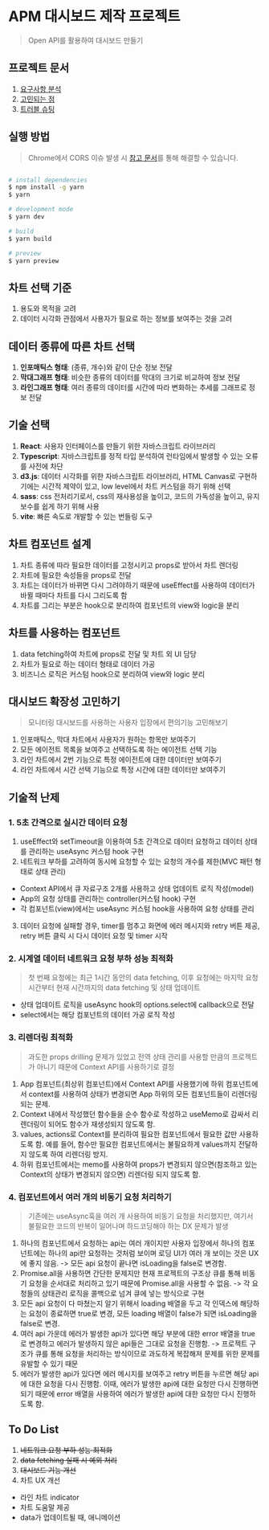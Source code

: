 # APM 대시보드 제작 프로젝트

> Open API를 활용하여 대시보드 만들기

## 프로젝트 문서

1. [요구사항 분석](./requirements.md)
2. [고민되는 점](./worry.md)
3. [트러블 슈팅](./trouble_shooting.md)

## 실행 방법

> Chrome에서 CORS 이슈 발생 시 [참고 문서](https://alfilatov.com/posts/run-chrome-without-cors/)를 통해 해결할 수 있습니다.

```bash

# install dependencies
$ npm install -g yarn
$ yarn

# development mode
$ yarn dev

# build
$ yarn build

# preview
$ yarn preview
```

## 차트 선택 기준

1. 용도와 목적을 고려
2. 데이터 시각화 관점에서 사용자가 필요로 하는 정보를 보여주는 것을 고려

## 데이터 종류에 따른 차트 선택

1. **인포매틱스 형태**: (종류, 개수)와 같이 단순 정보 전달
2. **막대그래프 형태**: 비슷한 종류의 데이터를 막대의 크기로 비교하여 정보 전달
3. **라인그래프 형태**: 여러 종류의 데이터를 시간에 따라 변화하는 추세를 그래프로 정보 전달

## 기술 선택

1. **React**: 사용자 인터페이스를 만들기 위한 자바스크립트 라이브러리
2. **Typescript**: 자바스크립트를 정적 타입 분석하여 런타임에서 발생할 수 있는 오류를 사전에 차단
3. **d3.js**: 데이터 시각화를 위한 자바스크립트 라이브러리, HTML Canvas로 구현하기에는 시간적 제약이 있고, low level에서 차트 커스텀을 하기 위해 선택
4. **sass**: css 전처리기로서, css의 재사용성을 높이고, 코드의 가독성을 높이고, 유지보수를 쉽게 하기 위해 사용
5. **vite**: 빠른 속도로 개발할 수 있는 번들링 도구

## 차트 컴포넌트 설계

1. 차트 종류에 따라 필요한 데이터를 고정시키고 props로 받아서 차트 렌더링
2. 차트에 필요한 속성들을 props로 전달
3. 차트는 데이터가 바뀌면 다시 그려야하기 때문에 useEffect를 사용하여 데이터가 바뀔 때마다 차트를 다시 그리도록 함
4. 차트를 그리는 부분은 hook으로 분리하여 컴포넌트의 view와 logic을 분리

## 차트를 사용하는 컴포넌트

1. data fetching하여 차트에 props로 전달 및 차트 외 UI 담당
2. 차트가 필요로 하는 데이터 형태로 데이터 가공
3. 비즈니스 로직은 커스텀 hook으로 분리하여 view와 logic 분리

## 대시보드 확장성 고민하기

> 모니터링 대시보드를 사용하는 사용자 입장에서 편의기능 고민해보기

1. 인포매틱스, 막대 차트에서 사용자가 원하는 항목만 보여주기
2. 모든 에이전트 목록을 보여주고 선택하도록 하는 에이전트 선택 기능
3. 라인 차트에서 2번 기능으로 특정 에이전트에 대한 데이터만 보여주기
4. 라인 차트에서 시간 선택 기능으로 특정 시간에 대한 데이터만 보여주기

## 기술적 난제

### 1. 5초 간격으로 실시간 데이터 요청

1. useEffect와 setTimeout을 이용하여 5초 간격으로 데이터 요청하고 데이터 상태를 관리하는 useAsync 커스텀 hook 구현
2. 네트워크 부하를 고려하여 동시에 요청할 수 있는 요청의 개수를 제한(MVC 패턴 형태로 상태 관리)

- Context API에서 큐 자료구조 2개를 사용하고 상태 업데이트 로직 작성(model)
- App의 요청 상태를 관리하는 controller(커스텀 hook) 구현
- 각 컴포넌트(view)에서는 useAsync 커스텀 hook을 사용하여 요청 상태를 관리

3. 데이터 요청에 실패할 경우, timer를 멈추고 화면에 에러 메시지와 retry 버튼 제공, retry 버튼 클릭 시 다시 데이터 요청 및 timer 시작

### 2. 시계열 데이터 네트워크 요청 부하 성능 최적화

> 첫 번째 요청에는 최근 1시간 동안의 data fetching, 이후 요청에는 마지막 요청 시간부터 현재 시간까지의 data fetching 및 상태 업데이트

- 상태 업데이트 로직을 useAsync hook의 options.select에 callback으로 전달
- select에서는 해당 컴포넌트의 데이터 가공 로직 작성

### 3. 리렌더링 최적화

> 과도한 props drilling 문제가 있었고 전역 상태 관리를 사용할 만큼의 프로젝트가 아니기 때문에 Context API를 사용하기로 결정

1. App 컴포넌트(최상위 컴포넌트)에서 Context API를 사용했기에 하위 컴포넌트에서 context를 사용하여 상태가 변경되면 App 하위의 모든 컴포넌트들이 리렌더링 되는 문제.
2. Context 내에서 작성했던 함수들을 순수 함수로 작성하고 useMemo로 감싸서 리렌더링이 되어도 함수가 재생성되지 않도록 함.
3. values, actions로 Context를 분리하여 필요한 컴포넌트에서 필요한 값만 사용하도록 함. 예를 들어, 함수만 필요한 컴포넌트에서는 불필요하게 values까지 전달하지 않도록 하여 리렌더링 방지.
4. 하위 컴포넌트에서는 memo를 사용하여 props가 변경되지 않으면(참조하고 있는 Context의 상태가 변경되지 않으면) 리렌더링 되지 않도록 함.

### 4. 컴포넌트에서 여러 개의 비동기 요청 처리하기

> 기존에는 useAsync훅을 여러 개 사용하여 비동기 요청을 처리했지만, 여기서 불필요한 코드의 반복이 일어나며 하드코딩해야 하는 DX 문제가 발생

1. 하나의 컴포넌트에서 요청하는 api는 여러 개이지만 사용자 입장에서 하나의 컴포넌트에는 하나의 api만 요청하는 것처럼 보이며 로딩 UI가 여러 개 보이는 것은 UX에 좋지 않음. -> 모든 api 요청이 끝나면 isLoading을 false로 변경함.
2. Promise.all을 사용하면 간단한 문제지만 현재 프로젝트의 구조상 큐를 통해 비동기 요청을 순서대로 처리하고 있기 때문에 Promise.all을 사용할 수 없음. -> 각 요청들의 상태관리 로직을 콜백으로 넘겨 큐에 넣는 방식으로 구현
3. 모든 api 요청이 다 마쳤는지 알기 위해서 loading 배열을 두고 각 인덱스에 해당하는 요청이 종료하면 true로 변경, 모든 loading 배열이 false가 되면 isLoading을 false로 변경.
4. 여러 api 가운데 에러가 발생한 api가 있다면 해당 부분에 대한 error 배열을 true로 변경하고 에러가 발생하지 않은 api들은 그대로 요청을 진행함. -> 프로젝트 구조가 큐를 통해 요청을 처리하는 방식이므로 과도하게 복잡해져 문제를 위한 문제를 유발할 수 있기 때문
5. 에러가 발생한 api가 있다면 에러 메시지를 보여주고 retry 버튼을 누르면 해당 api에 대한 요청을 다시 진행함. 이때, 에러가 발생한 api에 대한 요청만 다시 진행하면 되기 때문에 error 배열을 사용하여 에러가 발생한 api에 대한 요청만 다시 진행하도록 함.

## To Do List

1. ~~네트워크 요청 부하 성능 최적화~~
2. ~~data fetching 실패 시 예외 처리~~
3. ~~대시보드 기능 개선~~
4. 차트 UX 개선

- 라인 차트 indicator
- 차트 도움말 제공
- data가 업데이트될 때, 애니메이션
